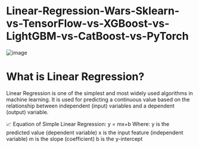 # Linear-Regression-Wars-Sklearn-vs-TensorFlow-vs-XGBoost-vs-LightGBM-vs-CatBoost-vs-PyTorch
![image](https://github.com/user-attachments/assets/95aacd83-056b-418b-a4a3-551924fa3f6b)

# What is Linear Regression?
Linear Regression is one of the simplest and most widely used algorithms in machine learning. It is used for predicting a continuous value based on the relationship between independent (input) variables and a dependent (output) variable.

📈 Equation of Simple Linear Regression:
y = mx+b
Where:
y is the predicted value (dependent variable)
x is the input feature (independent variable)
m is the slope (coefficient)
b is the y-intercept


